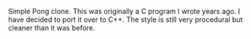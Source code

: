 Simple Pong clone. This was originally a C program I wrote years
ago. I have decided to port it over to C++. The style is still very procedural but cleaner than it was before.

